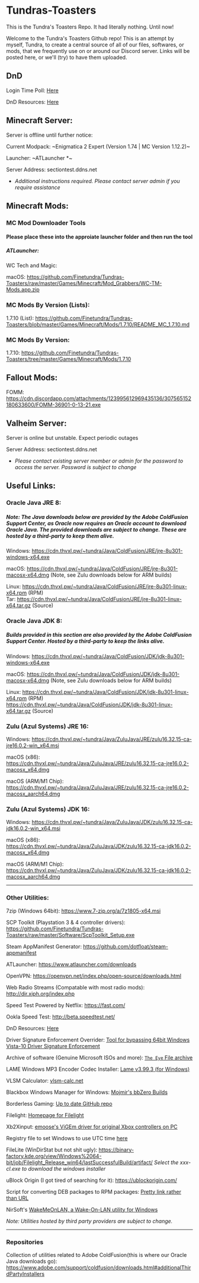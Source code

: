 # Tundras-Toasters
This is the Tundra's Toasters Repo. It had literally nothing. Until now! 

Welcome to the Tundra's Toasters Github repo! This is an attempt by myself, Tundra, to create a central source of all of our files, softwares, or mods, that we frequently use on or around our Discord server. Links will be posted here, or we'll (try) to have them uploaded.

## DnD

Login Time Poll: [Here](https://docs.google.com/forms/d/e/1FAIpQLSe_hPwVzbgIpZ11eWkHYFk8ThUU0ZTsJylPScbrE6IjJkMRrw/viewform?usp=sf_link)

DnD Resources: [Here](https://github.com/Finetundra/Tundras-Toasters/blob/master/DnD_Resources_List.md)

## Minecraft Server:

Server is offline until further notice: 

Current Modpack: ~Enigmatica 2 Expert (Version 1.74 | MC Version 1.12.2)~

Launcher: ~ATLauncher *~

<!-- ~Current Modpack: FTB Infinity Evolved (Version 3.0.2 | MC Version 1.7.10)~ -->

<!-- ~Launcher: FTB Launcher~ -->

Server Address: sectiontest.ddns.net

<!-- ~Server is offline until further notice~ -->

<!-- ~Current Modpack: Sky Factory (Version 3.0.15 | MC Version 1.10.2)~ -->

<!-- ~Launcher: FTB~ -->

<!-- ~Server Address: virustrand.com~ -->

* *Additional instructions required. Please contact server admin if you require assistance*

## Minecraft Mods: 

### MC Mod Downloader Tools

#### Please place these into the approiate launcher folder and then run the tool

##### ATLauncher:

WC Tech and Magic: 

macOS: https://github.com/Finetundra/Tundras-Toasters/raw/master/Games/Minecraft/Mod_Grabbers/WC-TM-Mods.app.zip



### MC Mods By Version (Lists): 

1.7.10 (List): https://github.com/Finetundra/Tundras-Toasters/blob/master/Games/Minecraft/Mods/1.7.10/README_MC_1.7.10.md

### MC Mods By Version:

1.7.10: https://github.com/Finetundra/Tundras-Toasters/tree/master/Games/Minecraft/Mods/1.7.10

## Fallout Mods: 

FOMM: https://cdn.discordapp.com/attachments/123995612969435136/307565152180633600/FOMM-36901-0-13-21.exe

## Valheim Server:

Server is online but unstable. Expect periodic outages

Server Address: sectiontest.ddns.net

* *Please contact existing server member or admin for the password to access the server. Password is subject to change*

## Useful Links:

### Oracle Java JRE 8: 

##### Note: The Java downloads below are provided by the Adobe ColdFusion Support Center, as Oracle now requires an Oracle account to download Oracle Java. The provided downloads are subject to change. These are hosted by a third-party to keep them alive.
 
 


  
  
 Windows: https://cdn.thvxl.pw/~tundra/Java/ColdFusion/JRE/jre-8u301-windows-x64.exe
   
 macOS: https://cdn.thvxl.pw/~tundra/Java/ColdFusion/JRE/jre-8u301-macosx-x64.dmg (Note, see Zulu downloads below for ARM builds)

  
 Linux: https://cdn.thvxl.pw/~tundra/Java/ColdFusion/JRE/jre-8u301-linux-x64.rpm (RPM)    
 Tar:   https://cdn.thvxl.pw/~tundra/Java/ColdFusion/JRE/jre-8u301-linux-x64.tar.gz (Source)
         
         
### Oracle Java JDK 8: 

##### Builds provided in this section are also provided by the Adobe ColdFusion Support Center. Hosted by a third-party to keep the links alive.  

  Windows: https://cdn.thvxl.pw/~tundra/Java/ColdFusion/JDK/jdk-8u301-windows-x64.exe
  
  macOS:  https://cdn.thvxl.pw/~tundra/Java/ColdFusion/JDK/jdk-8u301-macosx-x64.dmg (Note, see Zulu downloads below for ARM builds)
  
  Linux:  https://cdn.thvxl.pw/~tundra/Java/ColdFusion/JDK/jdk-8u301-linux-x64.rpm (RPM)  
          https://cdn.thvxl.pw/~tundra/Java/ColdFusion/JDK/jdk-8u301-linux-x64.tar.gz (Source)

<!--- Oracle Java JRE 9: http://www.oracle.com/technetwork/java/javase/downloads/jre9-downloads-3848532.html --->

<!--- Oracle Java JDK 9:http://www.oracle.com/technetwork/java/javase/downloads/jdk9-downloads-3848520.html --->

### Zulu (Azul Systems) JRE 16:

  Windows: https://cdn.thvxl.pw/~tundra/Java/ZuluJava/JRE/zulu16.32.15-ca-jre16.0.2-win_x64.msi
  
  macOS (x86): https://cdn.thvxl.pw/~tundra/Java/ZuluJava/JRE/zulu16.32.15-ca-jre16.0.2-macosx_x64.dmg
  
  macOS (ARM/M1 Chip): https://cdn.thvxl.pw/~tundra/Java/ZuluJava/JRE/zulu16.32.15-ca-jre16.0.2-macosx_aarch64.dmg

### Zulu (Azul Systems) JDK 16:

  Windows: https://cdn.thvxl.pw/~tundra/Java/ZuluJava/JDK/zulu16.32.15-ca-jdk16.0.2-win_x64.msi
  
  macOS (x86): https://cdn.thvxl.pw/~tundra/Java/ZuluJava/JDK/zulu16.32.15-ca-jdk16.0.2-macosx_x64.dmg
  
  macOS (ARM/M1 Chip): https://cdn.thvxl.pw/~tundra/Java/ZuluJava/JDK/zulu16.32.15-ca-jdk16.0.2-macosx_aarch64.dmg

---

### Other Utilities:


7zip (Windows 64bit): https://www.7-zip.org/a/7z1805-x64.msi

SCP Toolkit (Playstation 3 & 4 controller drivers): https://github.com/Finetundra/Tundras-Toasters/raw/master/Software/ScpToolkit_Setup.exe

Steam AppManifest Generator: https://github.com/dotfloat/steam-appmanifest

ATLauncher: https://www.atlauncher.com/downloads

OpenVPN: https://openvpn.net/index.php/open-source/downloads.html

Web Radio Streams (Compatable with most radio mods): http://dir.xiph.org/index.php

Speed Test Powered by Netflix: https://fast.com/

Ookla Speed Test: http://beta.speedtest.net/

DnD Resources: [Here](https://github.com/Finetundra/Tundras-Toasters/blob/master/DnD_Resources_List.md)

<!--FTB Launcher (Should work on all platforms): http://ftb.cursecdn.com/FTB2/launcher/FTB_Launcher.jar -->

Driver Signature Enforcement Overrider: [Tool for bypassing 64bit Windows Vista-10 Driver Signature Enforcement](https://github.com/Finetundra/Tundras-Toasters/blob/master/Software/DSEO.md)

Archive of software (Genuine Microsoft ISOs and more): [`The Eye` File archive](https://the-eye.eu/public/)

LAME Windows MP3 Encoder Codec Installer: [Lame v3.99.3 (for Windows)](https://lame.buanzo.org/Lame_v3.99.3_for_Windows.exe)

VLSM Calculator: [vlsm-calc.net](http://vlsm-calc.net)

Blackbox Windows Manager for Windows: [Mojmir's bbZero Builds](https://spoonm.org/bbzero/)

Borderless Gaming: [Up to date GitHub repo](https://github.com/Codeusa/Borderless-Gaming)

Filelight: [Homepage for Filelight](https://utils.kde.org/projects/filelight/)

Xb2Xinput: [emoose's ViGEm driver for original Xbox controllers on PC](https://github.com/emoose/Xb2XInput)

Registry file to set Windows to use UTC time [here](https://github.com/Finetundra/Tundras-Toasters/raw/master/Software/WinUTCTime.7z)

FileLite (WinDirStat but not shit ugly): https://binary-factory.kde.org/view/Windows%2064-bit/job/Filelight_Release_win64/lastSuccessfulBuild/artifact/
*Select the xxx-cl.exe to download the windows installer*

uBlock Origin (I got tired of searching for it): https://ublockorigin.com/

Script for converting DEB packages to RPM packages: [Pretty link rather than URL](https://github.com/Finetundra/Tundras-Toasters/blob/master/Software/install_from_deb_url.sh)

NirSoft's [WakeMeOnLAN, a Wake-On-LAN utility for Windows](https://www.nirsoft.net/utils/wake_on_lan.html)

 *Note: Utilities hosted by third party providers are subject to change.*

---
### Repositories
<!--- RedHat Enterprise Linux 8: https://thevoxel.net/repo/rhel8-install/ --->

Collection of utilities related to Adobe ColdFusion(this is where our Oracle Java downloads go): https://www.adobe.com/support/coldfusion/downloads.html#additionalThirdPartyInstallers
